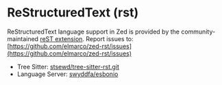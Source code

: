 # ReStructuredText (rst)

ReStructuredText language support in Zed is provided by the community-maintained [reST extension](https://github.com/elmarco/zed-rst).
Report issues to: [https://github.com/elmarco/zed-rst/issues](https://github.com/elmarco/zed-rst/issues)

- Tree Sitter: [stsewd/tree-sitter-rst.git](https://github.com/stsewd/tree-sitter-rst.git)
- Language Server: [swyddfa/esbonio](https://github.com/swyddfa/esbonio)
